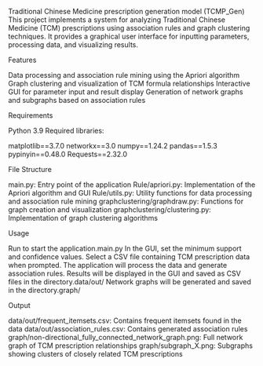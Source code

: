Traditional Chinese Medicine prescription generation model (TCMP_Gen) 
This project implements a system for analyzing Traditional Chinese Medicine (TCM) prescriptions using association rules and graph clustering techniques. It provides a graphical user interface for inputting parameters, processing data, and visualizing results.

Features

Data processing and association rule mining using the Apriori algorithm
Graph clustering and visualization of TCM formula relationships
Interactive GUI for parameter input and result display
Generation of network graphs and subgraphs based on association rules

Requirements

Python 3.9
Required libraries:

matplotlib==3.7.0
networkx==3.0
numpy==1.24.2
pandas==1.5.3
pypinyin==0.48.0
Requests==2.32.0



File Structure

main.py: Entry point of the application
Rule/apriori.py: Implementation of the Apriori algorithm and GUI
Rule/utils.py: Utility functions for data processing and association rule mining
graphclustering/graphdraw.py: Functions for graph creation and visualization
graphclustering/clustering.py: Implementation of graph clustering algorithms

Usage

Run  to start the application.main.py
In the GUI, set the minimum support and confidence values.
Select a CSV file containing TCM prescription data when prompted.
The application will process the data and generate association rules.
Results will be displayed in the GUI and saved as CSV files in the  directory.data/out/
Network graphs will be generated and saved in the  directory.graph/

Output

data/out/frequent_itemsets.csv: Contains frequent itemsets found in the data
data/out/association_rules.csv: Contains generated association rules
graph/non-directional_fully_connected_network_graph.png: Full network graph of TCM prescription relationships
graph/subgraph_X.png: Subgraphs showing clusters of closely related TCM prescriptions
